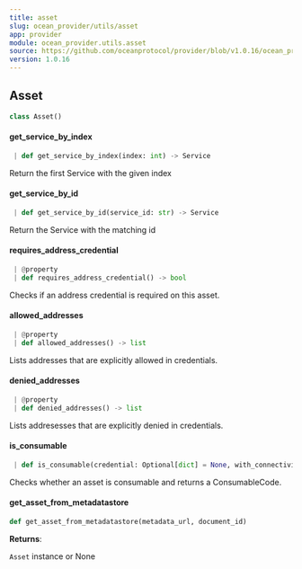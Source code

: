 ```yaml
---
title: asset
slug: ocean_provider/utils/asset
app: provider
module: ocean_provider.utils.asset
source: https://github.com/oceanprotocol/provider/blob/v1.0.16/ocean_provider/utils/asset.py
version: 1.0.16
---
```

## Asset

```python
class Asset()
```

#### get\_service\_by\_index

```python
 | def get_service_by_index(index: int) -> Service
```

Return the first Service with the given index

#### get\_service\_by\_id

```python
 | def get_service_by_id(service_id: str) -> Service
```

Return the Service with the matching id

#### requires\_address\_credential

```python
 | @property
 | def requires_address_credential() -> bool
```

Checks if an address credential is required on this asset.

#### allowed\_addresses

```python
 | @property
 | def allowed_addresses() -> list
```

Lists addresses that are explicitly allowed in credentials.

#### denied\_addresses

```python
 | @property
 | def denied_addresses() -> list
```

Lists addresesses that are explicitly denied in credentials.

#### is\_consumable

```python
 | def is_consumable(credential: Optional[dict] = None, with_connectivity_check: bool = True, provider_uri: Optional[str] = None) -> ConsumableCodes
```

Checks whether an asset is consumable and returns a ConsumableCode.

#### get\_asset\_from\_metadatastore

```python
def get_asset_from_metadatastore(metadata_url, document_id)
```

**Returns**:

`Asset` instance or None

